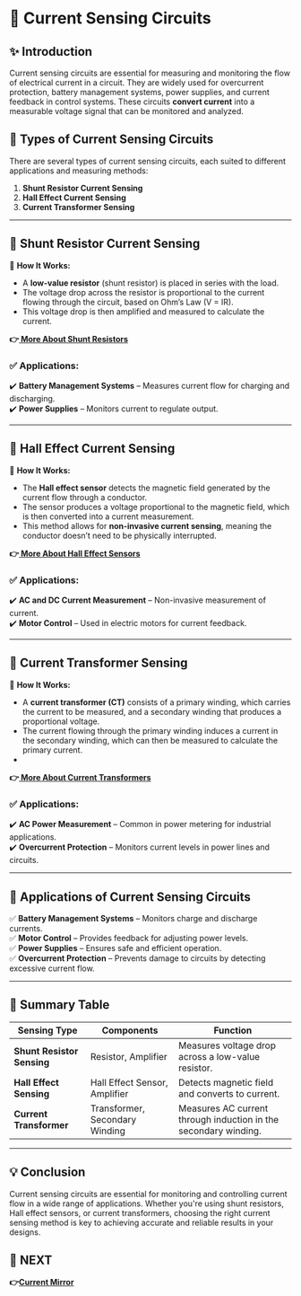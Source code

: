 # 📘 Current Sensing Circuits 

## ✨ Introduction  
Current sensing circuits are essential for measuring and monitoring the flow of electrical current in a circuit. They are widely used for overcurrent protection, battery management systems, power supplies, and current feedback in control systems. These circuits **convert current** into a measurable voltage signal that can be monitored and analyzed.

## 🔹 Types of Current Sensing Circuits  
There are several types of current sensing circuits, each suited to different applications and measuring methods:

1. **Shunt Resistor Current Sensing**
2. **Hall Effect Current Sensing**
3. **Current Transformer Sensing**

---

## 📌 Shunt Resistor Current Sensing

🔹 **How It Works:**  
- A **low-value resistor** (shunt resistor) is placed in series with the load.
- The voltage drop across the resistor is proportional to the current flowing through the circuit, based on Ohm’s Law (V = IR).
- This voltage drop is then amplified and measured to calculate the current.

  
**👉[ More About Shunt Resistors](https://www.tek.com/en/blog/measuring-current-using-shunt-resistors)**

### ✅ Applications:  
✔️ **Battery Management Systems** – Measures current flow for charging and discharging.  
✔️ **Power Supplies** – Monitors current to regulate output.  

---

## 📌 Hall Effect Current Sensing

🔹 **How It Works:**  
- The **Hall effect sensor** detects the magnetic field generated by the current flow through a conductor.
- The sensor produces a voltage proportional to the magnetic field, which is then converted into a current measurement.
- This method allows for **non-invasive current sensing**, meaning the conductor doesn’t need to be physically interrupted.


**👉[ More About Hall Effect Sensors](https://www.allaboutcircuits.com/technical-articles/hall-effect-current-sensing-open-loop-and-closed-loop-configurations/)**


### ✅ Applications:  
✔️ **AC and DC Current Measurement** – Non-invasive measurement of current.  
✔️ **Motor Control** – Used in electric motors for current feedback.  

---

## 📌 Current Transformer Sensing

🔹 **How It Works:**  
- A **current transformer (CT)** consists of a primary winding, which carries the current to be measured, and a secondary winding that produces a proportional voltage.
- The current flowing through the primary winding induces a current in the secondary winding, which can then be measured to calculate the primary current.
- 
**👉[ More About Current Transformers](https://www.electronics-tutorials.ws/transformer/current-transformer.html)**




### ✅ Applications:  
✔️ **AC Power Measurement** – Common in power metering for industrial applications.  
✔️ **Overcurrent Protection** – Monitors current levels in power lines and circuits.

---

## 📌 Applications of Current Sensing Circuits  
✅ **Battery Management Systems** – Monitors charge and discharge currents.  
✅ **Motor Control** – Provides feedback for adjusting power levels.  
✅ **Power Supplies** – Ensures safe and efficient operation.  
✅ **Overcurrent Protection** – Prevents damage to circuits by detecting excessive current flow.

---

## 📌 Summary Table  
| Sensing Type              | Components                           | Function                                      |
|---------------------------|--------------------------------------|----------------------------------------------|
| **Shunt Resistor Sensing** | Resistor, Amplifier                 | Measures voltage drop across a low-value resistor. |
| **Hall Effect Sensing**   | Hall Effect Sensor, Amplifier       | Detects magnetic field and converts to current.  |
| **Current Transformer**   | Transformer, Secondary Winding      | Measures AC current through induction in the secondary winding. |

---

## 💡 Conclusion  
Current sensing circuits are essential for monitoring and controlling current flow in a wide range of applications. Whether you're using shunt resistors, Hall effect sensors, or current transformers, choosing the right current sensing method is key to achieving accurate and reliable results in your designs.

## 🔹 NEXT  
**👉[Current Mirror](../Current_mirror)**

